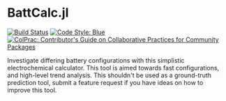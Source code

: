 # BattCalc.jl

[![Build Status](https://github.com/BradyPlanden/BattCalc.jl/workflows/CI/badge.svg)](https://github.com/BradyPlanden/BattCalc.jl/actions)
[![Code Style: Blue](https://img.shields.io/badge/code%20style-blue-4495d1.svg)](https://github.com/invenia/BlueStyle)
[![ColPrac: Contributor's Guide on Collaborative Practices for Community Packages](https://img.shields.io/badge/ColPrac-Contributor's%20Guide-blueviolet)](https://github.com/SciML/ColPrac)



Investigate differing battery configurations with this simplistic electrochemical calculator.
This tool is aimed towards fast configurations, and high-level trend analysis. This shouldn't be used as a ground-truth prediction tool, submit a feature request if you have ideas on how to improve this tool.

